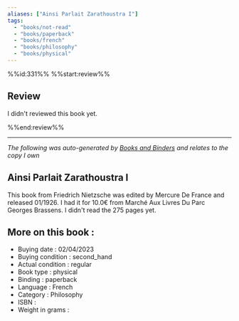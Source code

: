 ```yaml
---
aliases: ["Ainsi Parlait Zarathoustra I"] 
tags: 
  - "books/not-read" 
  - "books/paperback" 
  - "books/french"
  - "books/philosophy"
  - "books/physical"
---
```

%%id:331%%
%%start:review%%
## Review
I didn't reviewed this book yet. 

%%end:review%%

---
_The following was auto-generated by [Books and Binders](Books%20and%20Binders.md) and relates to the copy I own_
## Ainsi Parlait Zarathoustra I
This book from Friedrich Nietzsche was edited by Mercure De France and released 01/1926. I had it for 10.0€ from Marché Aux Livres Du Parc Georges Brassens. I didn't read the 275 pages yet.

## More on this book :
- Buying date : 02/04/2023
- Buying condition : second_hand
- Actual condition : regular
- Book type : physical
- Binding : paperback
- Language : French
- Category : Philosophy
- ISBN : 
- Weight in grams : 
